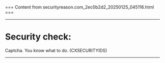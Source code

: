 === Content from securityreason.com_2ec0b2d2_20250125_045116.html ===


---

# Security check:

Captcha. You know what to do. (CXSECURITYIDS)

---


